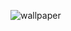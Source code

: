 ![wallpaper](https://github.com/Quantaindew/Quantaindew/assets/35188255/46f80f00-f6ee-4c30-89fe-fba7ea2d1dd0)
